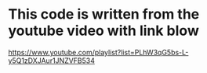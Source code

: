 # This code is written from the youtube video with link blow

 https://www.youtube.com/playlist?list=PLhW3qG5bs-L-y5Q1zDXJAur1JNZVFB534

